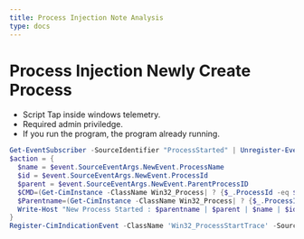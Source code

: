 ```yaml
---
title: Process Injection Note Analysis
type: docs
---
```


# Process Injection Newly Create Process

- Script Tap inside windows telemetry.
- Required admin priviledge. 
- If you run the program, the program already running.

```powershell
Get-EventSubscriber -SourceIdentifier "ProcessStarted" | Unregister-Event
$action = {
  $name = $event.SourceEventArgs.NewEvent.ProcessName
  $id = $event.SourceEventArgs.NewEvent.ProcessId
  $parent = $event.SourceEventArgs.NewEvent.ParentProcessID
  $CMD=(Get-CimInstance -ClassName Win32_Process| ? {$_.ProcessId -eq $event.SourceEventArgs.newevent.processID} | Select -exp CommandLine)
  $Parentname=(Get-CimInstance -ClassName Win32_Process| ? {$_.ProcessId -eq $event.SourceEventArgs.newevent.ParentProcessID} | Select -exp CommandLine)
  Write-Host "New Process Started : $parentname | $parent | $name | $id | $CMD"
}
Register-CimIndicationEvent -ClassName 'Win32_ProcessStartTrace' -SourceIdentifier "ProcessStarted" -Action $action
```